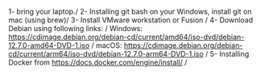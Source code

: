 1- bring your laptop./
2- Installing git bash on your Windows, install git on mac (using brew)/
3- Install VMware workstation or Fusion /
4- Download Debian using following links: /
Windows: https://cdimage.debian.org/debian-cd/current/amd64/iso-dvd/debian-12.7.0-amd64-DVD-1.iso /
macOS: https://cdimage.debian.org/debian-cd/current/arm64/iso-dvd/debian-12.7.0-arm64-DVD-1.iso /
5- Installing Docker from https://docs.docker.com/engine/install/ /